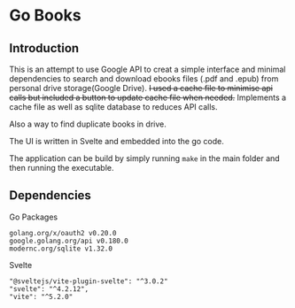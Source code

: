 # Go Books

## Introduction
This is an attempt to use Google API to creat a simple interface and minimal dependencies to search and download ebooks files (.pdf and .epub) from personal drive storage(Google Drive). ~~I used a cache file to minimise api calls but included a button to update cache file when needed.~~ Implements a cache file as well as sqlite database to reduces API calls.

 Also a way to find duplicate books in drive.

The UI is written in Svelte and embedded into the go code.

The application can be build by simply running `make` in the main folder and then running the executable.


## Dependencies
Go Packages
```
golang.org/x/oauth2 v0.20.0
google.golang.org/api v0.180.0
modernc.org/sqlite v1.32.0
```
Svelte
```
"@sveltejs/vite-plugin-svelte": "^3.0.2"
"svelte": "^4.2.12",
"vite": "^5.2.0"
```